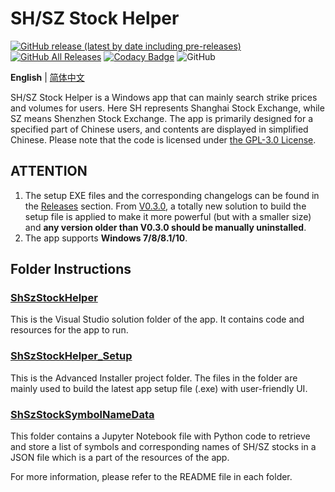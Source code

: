 # SH/SZ Stock Helper

[![GitHub release (latest by date including pre-releases)](https://img.shields.io/github/v/release/ArvinZJC/ShSzStockHelper-Windows?include_prereleases)](../../releases)
[![GitHub All Releases](https://img.shields.io/github/downloads/ArvinZJC/ShSzStockHelper-Windows/total)](../../releases)
[![Codacy Badge](https://app.codacy.com/project/badge/Grade/980d1c6c75754cdf9900139f5c5eb66f)](https://www.codacy.com/gh/ArvinZJC/ShSzStockHelper-Windows/dashboard?utm_source=github.com&amp;utm_medium=referral&amp;utm_content=ArvinZJC/ShSzStockHelper-Windows&amp;utm_campaign=Badge_Grade)
![GitHub](https://img.shields.io/github/license/ArvinZJC/ShSzStockHelper-Windows)

**English** | [简体中文](./README-zhCN.md)

SH/SZ Stock Helper is a Windows app that can mainly search strike prices and volumes for users. Here SH represents Shanghai Stock Exchange, while SZ means Shenzhen Stock Exchange. The app is primarily designed for a specified part of Chinese users, and contents are displayed in simplified Chinese. Please note that the code is licensed under [the GPL-3.0 License](./LICENSE).

## ATTENTION

1. The setup EXE files and the corresponding changelogs can be found in the [Releases](../../releases) section. From [V0.3.0](../../releases/tag/v0.3.0), a totally new solution to build the setup file is applied to make it more powerful (but with a smaller size) and **any version older than V0.3.0 should be manually uninstalled**.
2. The app supports **Windows 7/8/8.1/10**.

## Folder Instructions

### [ShSzStockHelper](./ShSzStockHelper)

This is the Visual Studio solution folder of the app. It contains code and resources for the app to run.

### [ShSzStockHelper_Setup](./ShSzStockHelper_Setup)

This is the Advanced Installer project folder. The files in the folder are mainly used to build the latest app setup file (.exe) with user-friendly UI.

### [ShSzStockSymbolNameData](./ShSzStockSymbolNameData)

This folder contains a Jupyter Notebook file with Python code to retrieve and store a list of symbols and corresponding names of SH/SZ stocks in a JSON file which is a part of the resources of the app.

For more information, please refer to the README file in each folder.
